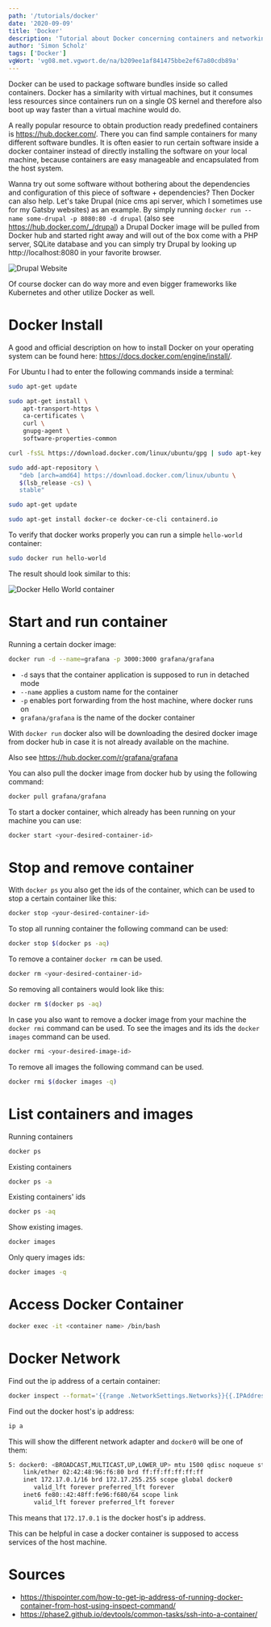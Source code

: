 ```yaml
---
path: '/tutorials/docker'
date: '2020-09-09'
title: 'Docker'
description: 'Tutorial about Docker concerning containers and networking.'
author: 'Simon Scholz'
tags: ['Docker']
vgWort: 'vg08.met.vgwort.de/na/b209ee1af841475bbe2ef67a80cdb89a'
---
```


Docker can be used to package software bundles inside so called containers. Docker has a similarity with virtual machines, but it consumes less resources since containers run on a single OS kernel and therefore also boot up way faster than a virtual machine would do.

A really popular resource to obtain production ready predefined containers is https://hub.docker.com/. There you can find sample containers for many different software bundles. It is often easier to run certain software inside a docker container instead of directly installing the software on your local machine, because containers are easy manageable and encapsulated from the host system.

Wanna try out some software without bothering about the dependencies and configuration of this piece of software + dependencies? Then Docker can also help.
Let's take Drupal (nice cms api server, which I sometimes use for my Gatsby websites) as an example.
By simply running `docker run --name some-drupal -p 8080:80 -d drupal` (also see https://hub.docker.com/_/drupal) a Drupal Docker image will be pulled from Docker hub and started right away and will out of the box come with a PHP server, SQLite database and you can simply try Drupal by looking up http://localhost:8080 in your favorite browser.

![Drupal Website](./drupal-website.png)

Of course docker can do way more and even bigger frameworks like Kubernetes and other utilize Docker as well.

# Docker Install

A good and official description on how to install Docker on your operating system can be found here: https://docs.docker.com/engine/install/.

For Ubuntu I had to enter the following commands inside a terminal:

```bash
sudo apt-get update

sudo apt-get install \
    apt-transport-https \
    ca-certificates \
    curl \
    gnupg-agent \
    software-properties-common

curl -fsSL https://download.docker.com/linux/ubuntu/gpg | sudo apt-key add -

sudo add-apt-repository \
   "deb [arch=amd64] https://download.docker.com/linux/ubuntu \
   $(lsb_release -cs) \
   stable"

sudo apt-get update

sudo apt-get install docker-ce docker-ce-cli containerd.io
```

To verify that docker works properly you can run a simple `hello-world` container:

```bash
sudo docker run hello-world
```

The result should look similar to this:

![Docker Hello World container](./docker-hello-world.png)

# Start and run container

Running a certain docker image:

```bash
docker run -d --name=grafana -p 3000:3000 grafana/grafana
```

- `-d` says that the container application is supposed to run in detached mode
- `--name` applies a custom name for the container
- `-p` enables port forwarding from the host machine, where docker runs on
- `grafana/grafana` is the name of the docker container

With `docker run` docker also will be downloading the desired docker image from docker hub in case it is not already available on the machine.

Also see https://hub.docker.com/r/grafana/grafana

You can also pull the docker image from docker hub by using the following command:

```bash
docker pull grafana/grafana
```

To start a docker container, which already has been running on your machine you can use:

```bash
docker start <your-desired-container-id>
```

# Stop and remove container

With `docker ps` you also get the ids of the container, which can be used to stop a certain container like this:

```bash
docker stop <your-desired-container-id>
```

To stop all running container the following command can be used:

```bash
docker stop $(docker ps -aq)
```

To remove a container `docker rm` can be used.

```bash
docker rm <your-desired-container-id>
```

So removing all containers would look like this:

```bash
docker rm $(docker ps -aq)
```

In case you also want to remove a docker image from your machine the `docker rmi` command can be used.
To see the images and its ids the `docker images` command can be used.

```bash
docker rmi <your-desired-image-id>
```

To remove all images the following command can be used.

```bash
docker rmi $(docker images -q)
```

# List containers and images

Running containers

```bash
docker ps
```

Existing containers

```bash
docker ps -a
```

Existing containers' ids

```bash
docker ps -aq
```

Show existing images.

```bash
docker images
```

Only query images ids:

```bash
docker images -q
```

# Access Docker Container

```bash
docker exec -it <container name> /bin/bash
```

# Docker Network

Find out the ip address of a certain container:

```bash
docker inspect --format='{{range .NetworkSettings.Networks}}{{.IPAddress}}{{end}}' your-container-id
```

Find out the docker host's ip address:

```bash
ip a
```

This will show the different network adapter and `docker0` will be one of them:

```bash
5: docker0: <BROADCAST,MULTICAST,UP,LOWER_UP> mtu 1500 qdisc noqueue state UP group default
    link/ether 02:42:48:96:f6:80 brd ff:ff:ff:ff:ff:ff
    inet 172.17.0.1/16 brd 172.17.255.255 scope global docker0
       valid_lft forever preferred_lft forever
    inet6 fe80::42:48ff:fe96:f680/64 scope link
       valid_lft forever preferred_lft forever
```

This means that `172.17.0.1` is the docker host's ip address.

This can be helpful in case a docker container is supposed to access services of the host machine.

# Sources

- https://thispointer.com/how-to-get-ip-address-of-running-docker-container-from-host-using-inspect-command/
- https://phase2.github.io/devtools/common-tasks/ssh-into-a-container/
